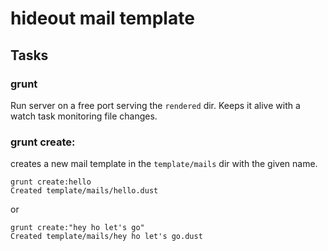 hideout mail template
=====================

## Tasks

### grunt

Run server on a free port serving the `rendered` dir.
Keeps it alive with a watch task monitoring file changes.

### grunt create:<new mail template name>

creates a new mail template in the `template/mails` dir with the given name.

    grunt create:hello
    Created template/mails/hello.dust

or

    grunt create:"hey ho let's go"
    Created template/mails/hey ho let's go.dust